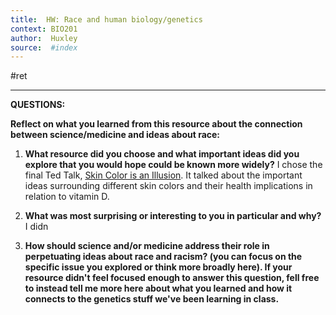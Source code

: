 ```yaml
---
title:  HW: Race and human biology/genetics
context: BIO201
author:  Huxley
source:  #index
---
```


#ret 

---



**QUESTIONS:**

**Reflect on what you learned from this resource about the connection between science/medicine and ideas about race:**

1. **What resource did you choose and what important ideas did you explore that you would hope could be known more widely?**
I chose the final Ted Talk, [Skin Color is an Illusion](https://www.youtube.com/watch?v=QOSPNVunyFQ). It talked about the important ideas surrounding different skin colors and their health implications in relation to vitamin D.

3.  **What was most surprising or interesting to you in particular and why?**
I didn

4.  **How should science and/or medicine address their role in perpetuating ideas about race and racism? (you can focus on the specific issue you explored or think more broadly here). If your resource didn't feel focused enough to answer this question, fell free to instead tell me more here about what you learned and how it connects to the genetics stuff we've been learning in class.**